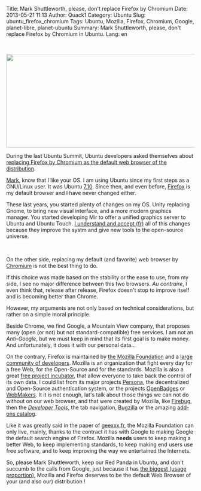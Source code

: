 Title: Mark Shuttleworth, please, don't replace Firefox by Chromium
Date: 2013-05-21 11:13
Author: Quack1
Category: Ubuntu
Slug: ubuntu_firefox_chromium
Tags: Ubuntu, Mozilla, Firefox, Chromium, Google, planet-libre, planet-ubuntu
Summary: Mark Shuttleworth, please, don't replace Firefox by Chromium in Ubuntu.
Lang: en

&nbsp;
<div align=center><img src="static/upload/firefox_chromium.png" width="600" height="250" align=center /></div>

During the last Ubuntu Summit, Ubuntu developers asked themselves about [replacing Firefox by Chromium as the default web browser of the distribution](http://www.pcworld.fr/logiciels/actualites,ubuntu-reflechit-remplacement-navigateur-firefox-chromium-13-10-developer-summit,538645,1.htm "PCWorld Ubuntu reflechit au remplacement du navigateur Firefox par Chromium").

[Mark](https://plus.google.com/116812394236590806058/about "Mark Shuttleworth G+"), know that I like your OS. I am using Ubuntu since my first steps as a GNU/Linux user. It was Ubuntu [7.10](http://doc.ubuntu-fr.org/gutsy "Doc Ubunt-fr Gutsy"). Since then, and even before, [Firefox](https://affiliates.mozilla.org/link/banner/35549 "Firefox Download (Affiliation Link)") is my default browser and I have never changed either.

These last years, you started plenty of changes on my OS. Unity replacing Gnome, to bring new visual interface, and a more modern graphics manager. You started developing Mir to offer a unified graphics server to Ubuntu and Ubuntu Touch. [I understand and accept (fr)](|filename|ubuntu_grandeur_et_decadence.md "Ubuntu : Grandeur et Décadence ?") all of this changes because they improve the systm and give new tools to the open-source universe. 

&nbsp;

On the other side, replacing my default (and favorite) web browser by [Chromium](http://www.chromium.org/Home "Chromium Browser Home Page") is not the best thing to do.

If this choice was made based on the stability or the ease to use, from my side, I see no major difference between this two browsers. _Au contraire_, I even think that, release after release, Firefox doesn't stop to improve itself and is becoming better than Chrome. 

However, my arguments are not only based on technical considerations, but rather on a simple moral principle.

Beside Chrome, we find Google, a Mountain View company, that proposes many (open (or not) but not standard-compatible) free services. I am not an _Anti-Google_, but we must keep in mind that its first goal is to make money. And unfortunately, it does it with our personal data...

On the contrary, Firefox is maintained by [the Mozilla Foundation](http://www.mozilla.org/en-US/about/ "Mozilla About") and a [large community of developers](http://www.mozilla.org/en-US/contribute/ "Mozilla Contribute"). Mozilla is an organization that fight every day for a free Web, for the Open-Source and for the standards. Mozilla is also a great [free project incubator](https://mozillalabs.com/en-US/ "Mozilla Labs"), that allow everyone to take back the control of its own data. I could list from its major projects [Persona](http://www.mozilla.org/en-US/persona/ "Mozilla Persona"), the decentralized and Open-Source authentication system, or the projects [OpenBadges](http://www.openbadges.org/ "Mozilla OpenBadges") or [WebMakers](https://webmaker.org/en-US/ "Mozilla WebMakers"). It it is not enough, lat's talk about those things we can not do without on our web browser, and that were created by Mozilla, like [Firebug](https://getfirebug.com/ "Mozilla Firebug"), then the _[Developer Tools](https://developer.mozilla.org/en-US/docs/Tools "Mozilla Developer Tools")_, the tab navigation, [Bugzilla](http://www.bugzilla.org/ "Bugzilla") or the amazing [add-ons catalog](https://addons.mozilla.org/fr/firefox/ "Firefox Add-ons").

Like it was greatly said in the paper of [geexxx.fr](http://geexxx.fr/2013/05/20/utilisez-firefox/ "Geexxx - Utilisez Firefox!!!"), the Mozilla Foundation can only live, mainly, thanks to the contract it has with Google to making Google the default search engine of Firefox. Mozilla **needs** users to keep making a better Web, to keep implementing standards, to keep making end users use free software, and to keep improving the way we entertained the Internets.

So, please Mark Shuttleworth, keep our Red Panda in Ubuntu, and don't succumb to the calls from Google, just because it has [the biggest (usage proportion)](gs.statcounter.com/#browser-ww-monthly-201304-201304-bar), Mozilla and Firefox deserves to be the default Web Browser of your (and also our) distribution !